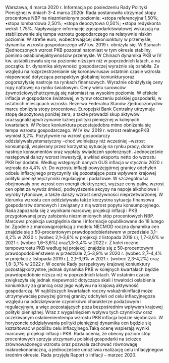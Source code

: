 Warszawa, 4 marca 2020 r.
Informacja po posiedzeniu Rady Polityki Pieniężnej
w dniach 3-4 marca 2020r.
Rada postanowiła utrzymać stopy procentowe NBP na niezmienionym poziomie:
▪stopa referencyjna 1,50%;
▪stopa lombardowa 2,50%;
▪stopa depozytowa 0,50%;
▪stopa redyskonta weksli 1,75%.
Napływające informacje zgospodarkiświatowej wskazują na stabilizowanie się tempa
wzrostu gospodarczego na relatywnie niskim poziomie. W strefie euro, wobectrwającej
dekoniunktury w przemyśle, dynamika wzrostu gospodarczego wIV kw. 2019 r. obniżyła
się. W Stanach Zjednoczonych wzrost PKB pozostał natomiast w tym okresie stabilny,
pomimo osłabionejaktywnościw przemyśle. W Chinach dynamika PKB w IV kw.
ustabilizowała się na poziomie niższym niż w poprzednich latach, a na początku br.
dynamika aktywności gospodarczej wyraźnie się osłabiła.
Ze względu na rozprzestrzenianie się koronawirusaw ostatnim czasie wzrosła
niepewność dotycząca perspektyw globalnej koniunkturyoraz pogorszyłysię nastroje na
rynkach finansowych.
Wyraźnie obniżyłysię ceny ropy naftowej na rynku światowym. Ceny wielu
surowców żywnościowychutrzymują się natomiast na wysokim poziomie. W efekcie
inflacja w gospodarce światowej, w tymw otoczeniu polskiej gospodarki, w ostatnich
miesiącach wzrosła.
Rezerwa Federalna Stanów Zjednoczonychw marcu obniżyła stopy procentowe.
Europejski Bank Centralny utrzymuje stopę depozytową poniżej zera, a także prowadzi
skup aktywów orazsygnalizujeutrzymanie luźnej polityki pieniężnej w kolejnych
kwartałach.
W Polsce koniunktura pozostajedobra mimo obniżania się tempa wzrostu
gospodarczego. W IV kw. 2019 r. wzrost realnegoPKB wyniósł 3,2%. Pozytywnie na
wzrost gospodarczy oddziaływałsystematyczny –choć wolniejszy niż wcześniej –wzrost
konsumpcji, wspierany przez korzystną sytuację na rynku pracy, dobre nastroje
konsumentów oraz wypłaty świadczeń społecznych. Jednocześnie następował dalszy
wzrost inwestycji, a wkład eksportu netto do wzrostu PKB był dodatni.
Według wstępnych danych GUS inflacja w styczniu 2020 r. wzrosła do 4,4% r/r. Do
wzrostu inflacji powyżejgórnej granicy odchyleń odcelu inflacyjnego przyczyniły się
pozostające poza wpływem krajowej polityki pieniężnejczynniki regulacyjne i podażowe.
W szczególności obejmowały one wzrost cen energii elektrycznej, wyższe ceny paliw,
wzrost cen opłat za wywóz śmieci, podwyższenie akcyzy na napoje alkoholowe i wyroby
tytoniowe, a także dalszy wzrost cenżywności nieprzetworzonej. W kierunku wzrostu
cen oddziaływała także korzystna sytuacja finansowa gospodarstw domowych i
związany z nią wzrost popytu konsumpcyjnego.
Rada zapoznała się z wynikami marcowej projekcji inflacji i PKB przygotowanej przy
założeniu niezmienionych stóp procentowych NBP. Marcowa projekcja uwzględnia dane
i informacje opublikowane do 18 lutego br. Zgodnie z marcowąprojekcją z modelu
NECMOD roczna dynamika cen znajdzie się z 50-procentowym prawdopodobieństwem
w przedziale 3,1–4,2% w 2020 r. (wobec 2,1–3,6% w projekcji z listopada 2019 r.), 1,7–3,6%
w 2021 r. (wobec 1,6–3,6%) oraz1,3–3,4% w 2022 r. Z kolei roczne tempowzrostu PKB
według tej projekcji znajdzie się z 50-procentowym prawdopodobieństwem w przedziale
2,5–3,9% w 2020 r. (wobec 2,7–4,4% w projekcji z listopada 2019 r.), 2,1–3,9% w 2021 r.
(wobec 2,3–4,2%) oraz 1,8–3,7% w 2022 r.
W ocenie Rady perspektywy krajowej koniunktury pozostająkorzystne, jednak
dynamika PKB w kolejnych kwartałach będzie prawdopodobnie niższa niż w
poprzednich latach. W ostatnim czasie zwiększyła się jednak niepewność dotycząca skali
i trwałości osłabienia koniunktury za granicą oraz jego wpływu na krajową aktywność
gospodarczą.
W najbliższych kwartałach roczny wskaźnikinflacji może utrzymywaćsię powyżej
górnej granicy odchyleń od celu inflacyjnegoze względu na oddziaływanie czynnikówo
charakterze podażowym i regulacyjnym, a więc pozostających poza bezpośrednim
wpływem krajowej polityki pieniężnej. Wraz z wygaśnięciem wpływu tych czynników
oraz oczekiwanym osłabieniemtempa wzrostu PKB inflacja będzie sięobniżać. W
horyzoncie oddziaływania polityki pieniężnej dynamika cen będzie się kształtować w
pobliżu celu inflacyjnego.Taką ocenę wspierają wyniki marcowej projekcji inflacji i PKB.
Rada ocenia, że obecny poziom stóp procentowych sprzyja utrzymaniu polskiej
gospodarki na ścieżce zrównoważonego wzrostu oraz pozwala zachować równowagę
makroekonomiczną, a jednocześnie umożliwia realizację celu inflacyjnegow średnim
okresie.
Rada przyjęła Raport o inflacji – marzec 2020.
